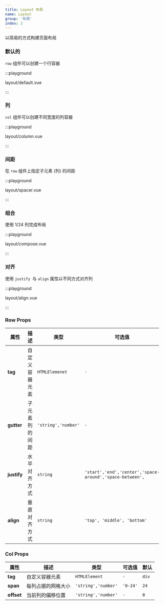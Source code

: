 ```yaml
---
title: Layout 布局
name: Layout
group: '布局'
index: 2
---
```


以简易的方式构建页面布局

### 默认的

`row` 组件可以创建一个行容器

:::playground

layout/default.vue

:::

### 列

`col` 组件可以创建不同宽度的列容器

:::playground

layout/column.vue

:::

### 间距

在 `row` 组件上指定子元素 (列) 的间距

:::playground

layout/spacer.vue

:::

### 组合

使用 1/24 列完成布局

:::playground

layout/compose.vue

:::

### 对齐

使用 `justify `与 `align` 属性以不同方式对齐列

:::playground

layout/align.vue

:::

### Row Props

| 属性        | 描述           | 类型                | 可选值                                                   | 默认    |
| ----------- | -------------- | ------------------- | -------------------------------------------------------- | ------- |
| **tag**     | 自定义容器元素 | `HTMLElemenet`      | `-`                                                      | `div`   |
| **gutter**  | 子元素列的间距 | `'string','number'` | `-`                                                      | `0`     |
| **justify** | 水平对齐方式   | `string`            | `'start','end','center','space-around','space-between',` | `start` |
| **align**   | 垂直对齐方式   | `string`            | `'top', 'middle', 'bottom'`                              | `top`   |

### Col Props

| 属性       | 描述               | 类型                | 可选值   | 默认  |
| ---------- | ------------------ | ------------------- | -------- | ----- |
| **tag**    | 自定义容器元素     | `HTMLElement`       | `-`      | `div` |
| **span**   | 每列占据的网格大小 | `'string','number'` | `'0-24'` | `24`  |
| **offset** | 当前列的偏移位置   | `'string','number'` | `-`      | `0`   |
